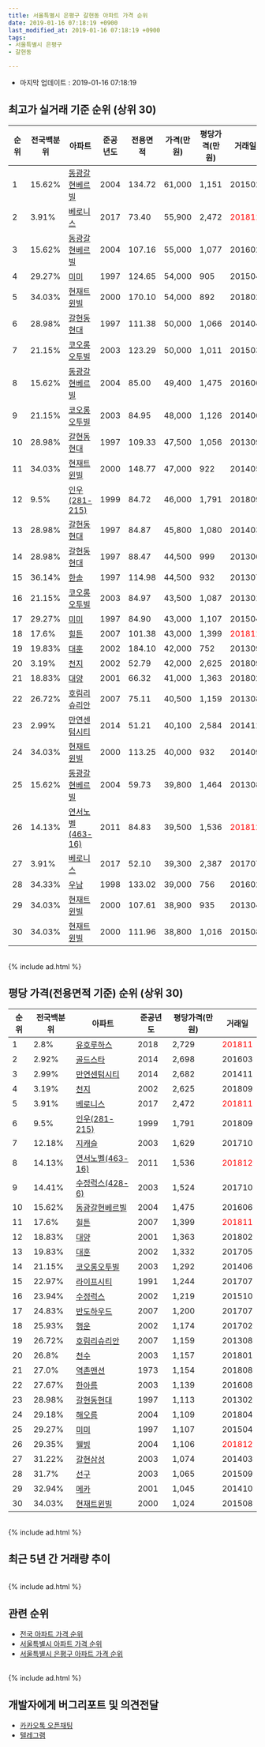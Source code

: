 ```yaml
---
title: 서울특별시 은평구 갈현동 아파트 가격 순위
date: 2019-01-16 07:18:19 +0900
last_modified_at: 2019-01-16 07:18:19 +0900
tags:
- 서울특별시 은평구
- 갈현동

---
```


* 마지막 업데이트 : 2019-01-16 07:18:19

## 최고가 실거래 기준 순위 (상위 30)


|순위|전국백분위|아파트|준공년도|전용면적|가격(만원)|평당가격(만원)|거래일|
|---|---|---|---|---|---|---|---|
|1|15.62%|[동광갈현베르빌](https://search.naver.com/search.naver?query=%EC%84%9C%EC%9A%B8%ED%8A%B9%EB%B3%84%EC%8B%9C+%EC%9D%80%ED%8F%89%EA%B5%AC+%EA%B0%88%ED%98%84%EB%8F%99+%EB%8F%99%EA%B4%91%EA%B0%88%ED%98%84%EB%B2%A0%EB%A5%B4%EB%B9%8C)|2004|134.72|61,000|1,151|201502|
|2|3.91%|[베로니스](https://search.naver.com/search.naver?query=%EC%84%9C%EC%9A%B8%ED%8A%B9%EB%B3%84%EC%8B%9C+%EC%9D%80%ED%8F%89%EA%B5%AC+%EA%B0%88%ED%98%84%EB%8F%99+%EB%B2%A0%EB%A1%9C%EB%8B%88%EC%8A%A4)|2017|73.40|55,900|2,472|<span style="color:red">201811</span>|
|3|15.62%|[동광갈현베르빌](https://search.naver.com/search.naver?query=%EC%84%9C%EC%9A%B8%ED%8A%B9%EB%B3%84%EC%8B%9C+%EC%9D%80%ED%8F%89%EA%B5%AC+%EA%B0%88%ED%98%84%EB%8F%99+%EB%8F%99%EA%B4%91%EA%B0%88%ED%98%84%EB%B2%A0%EB%A5%B4%EB%B9%8C)|2004|107.16|55,000|1,077|201602|
|4|29.27%|[미미](https://search.naver.com/search.naver?query=%EC%84%9C%EC%9A%B8%ED%8A%B9%EB%B3%84%EC%8B%9C+%EC%9D%80%ED%8F%89%EA%B5%AC+%EA%B0%88%ED%98%84%EB%8F%99+%EB%AF%B8%EB%AF%B8)|1997|124.65|54,000|905|201504|
|5|34.03%|[현재트윈빌](https://search.naver.com/search.naver?query=%EC%84%9C%EC%9A%B8%ED%8A%B9%EB%B3%84%EC%8B%9C+%EC%9D%80%ED%8F%89%EA%B5%AC+%EA%B0%88%ED%98%84%EB%8F%99+%ED%98%84%EC%9E%AC%ED%8A%B8%EC%9C%88%EB%B9%8C)|2000|170.10|54,000|892|201802|
|6|28.98%|[갈현동현대](https://search.naver.com/search.naver?query=%EC%84%9C%EC%9A%B8%ED%8A%B9%EB%B3%84%EC%8B%9C+%EC%9D%80%ED%8F%89%EA%B5%AC+%EA%B0%88%ED%98%84%EB%8F%99+%EA%B0%88%ED%98%84%EB%8F%99%ED%98%84%EB%8C%80)|1997|111.38|50,000|1,066|201404|
|7|21.15%|[코오롱오투빌](https://search.naver.com/search.naver?query=%EC%84%9C%EC%9A%B8%ED%8A%B9%EB%B3%84%EC%8B%9C+%EC%9D%80%ED%8F%89%EA%B5%AC+%EA%B0%88%ED%98%84%EB%8F%99+%EC%BD%94%EC%98%A4%EB%A1%B1%EC%98%A4%ED%88%AC%EB%B9%8C)|2003|123.29|50,000|1,011|201503|
|8|15.62%|[동광갈현베르빌](https://search.naver.com/search.naver?query=%EC%84%9C%EC%9A%B8%ED%8A%B9%EB%B3%84%EC%8B%9C+%EC%9D%80%ED%8F%89%EA%B5%AC+%EA%B0%88%ED%98%84%EB%8F%99+%EB%8F%99%EA%B4%91%EA%B0%88%ED%98%84%EB%B2%A0%EB%A5%B4%EB%B9%8C)|2004|85.00|49,400|1,475|201606|
|9|21.15%|[코오롱오투빌](https://search.naver.com/search.naver?query=%EC%84%9C%EC%9A%B8%ED%8A%B9%EB%B3%84%EC%8B%9C+%EC%9D%80%ED%8F%89%EA%B5%AC+%EA%B0%88%ED%98%84%EB%8F%99+%EC%BD%94%EC%98%A4%EB%A1%B1%EC%98%A4%ED%88%AC%EB%B9%8C)|2003|84.95|48,000|1,126|201406|
|10|28.98%|[갈현동현대](https://search.naver.com/search.naver?query=%EC%84%9C%EC%9A%B8%ED%8A%B9%EB%B3%84%EC%8B%9C+%EC%9D%80%ED%8F%89%EA%B5%AC+%EA%B0%88%ED%98%84%EB%8F%99+%EA%B0%88%ED%98%84%EB%8F%99%ED%98%84%EB%8C%80)|1997|109.33|47,500|1,056|201309|
|11|34.03%|[현재트윈빌](https://search.naver.com/search.naver?query=%EC%84%9C%EC%9A%B8%ED%8A%B9%EB%B3%84%EC%8B%9C+%EC%9D%80%ED%8F%89%EA%B5%AC+%EA%B0%88%ED%98%84%EB%8F%99+%ED%98%84%EC%9E%AC%ED%8A%B8%EC%9C%88%EB%B9%8C)|2000|148.77|47,000|922|201405|
|12|9.5%|[인우(281-215)](https://search.naver.com/search.naver?query=%EC%84%9C%EC%9A%B8%ED%8A%B9%EB%B3%84%EC%8B%9C+%EC%9D%80%ED%8F%89%EA%B5%AC+%EA%B0%88%ED%98%84%EB%8F%99+%EC%9D%B8%EC%9A%B0%28281-215%29)|1999|84.72|46,000|1,791|201809|
|13|28.98%|[갈현동현대](https://search.naver.com/search.naver?query=%EC%84%9C%EC%9A%B8%ED%8A%B9%EB%B3%84%EC%8B%9C+%EC%9D%80%ED%8F%89%EA%B5%AC+%EA%B0%88%ED%98%84%EB%8F%99+%EA%B0%88%ED%98%84%EB%8F%99%ED%98%84%EB%8C%80)|1997|84.87|45,800|1,080|201403|
|14|28.98%|[갈현동현대](https://search.naver.com/search.naver?query=%EC%84%9C%EC%9A%B8%ED%8A%B9%EB%B3%84%EC%8B%9C+%EC%9D%80%ED%8F%89%EA%B5%AC+%EA%B0%88%ED%98%84%EB%8F%99+%EA%B0%88%ED%98%84%EB%8F%99%ED%98%84%EB%8C%80)|1997|88.47|44,500|999|201306|
|15|36.14%|[한솔](https://search.naver.com/search.naver?query=%EC%84%9C%EC%9A%B8%ED%8A%B9%EB%B3%84%EC%8B%9C+%EC%9D%80%ED%8F%89%EA%B5%AC+%EA%B0%88%ED%98%84%EB%8F%99+%ED%95%9C%EC%86%94)|1997|114.98|44,500|932|201307|
|16|21.15%|[코오롱오투빌](https://search.naver.com/search.naver?query=%EC%84%9C%EC%9A%B8%ED%8A%B9%EB%B3%84%EC%8B%9C+%EC%9D%80%ED%8F%89%EA%B5%AC+%EA%B0%88%ED%98%84%EB%8F%99+%EC%BD%94%EC%98%A4%EB%A1%B1%EC%98%A4%ED%88%AC%EB%B9%8C)|2003|84.97|43,500|1,087|201301|
|17|29.27%|[미미](https://search.naver.com/search.naver?query=%EC%84%9C%EC%9A%B8%ED%8A%B9%EB%B3%84%EC%8B%9C+%EC%9D%80%ED%8F%89%EA%B5%AC+%EA%B0%88%ED%98%84%EB%8F%99+%EB%AF%B8%EB%AF%B8)|1997|84.90|43,000|1,107|201504|
|18|17.6%|[힐튼](https://search.naver.com/search.naver?query=%EC%84%9C%EC%9A%B8%ED%8A%B9%EB%B3%84%EC%8B%9C+%EC%9D%80%ED%8F%89%EA%B5%AC+%EA%B0%88%ED%98%84%EB%8F%99+%ED%9E%90%ED%8A%BC)|2007|101.38|43,000|1,399|<span style="color:red">201811</span>|
|19|19.83%|[대훈](https://search.naver.com/search.naver?query=%EC%84%9C%EC%9A%B8%ED%8A%B9%EB%B3%84%EC%8B%9C+%EC%9D%80%ED%8F%89%EA%B5%AC+%EA%B0%88%ED%98%84%EB%8F%99+%EB%8C%80%ED%9B%88)|2002|184.10|42,000|752|201309|
|20|3.19%|[천지](https://search.naver.com/search.naver?query=%EC%84%9C%EC%9A%B8%ED%8A%B9%EB%B3%84%EC%8B%9C+%EC%9D%80%ED%8F%89%EA%B5%AC+%EA%B0%88%ED%98%84%EB%8F%99+%EC%B2%9C%EC%A7%80)|2002|52.79|42,000|2,625|201809|
|21|18.83%|[대양](https://search.naver.com/search.naver?query=%EC%84%9C%EC%9A%B8%ED%8A%B9%EB%B3%84%EC%8B%9C+%EC%9D%80%ED%8F%89%EA%B5%AC+%EA%B0%88%ED%98%84%EB%8F%99+%EB%8C%80%EC%96%91)|2001|66.32|41,000|1,363|201802|
|22|26.72%|[호림리슈리안](https://search.naver.com/search.naver?query=%EC%84%9C%EC%9A%B8%ED%8A%B9%EB%B3%84%EC%8B%9C+%EC%9D%80%ED%8F%89%EA%B5%AC+%EA%B0%88%ED%98%84%EB%8F%99+%ED%98%B8%EB%A6%BC%EB%A6%AC%EC%8A%88%EB%A6%AC%EC%95%88)|2007|75.11|40,500|1,159|201308|
|23|2.99%|[만연센텀시티](https://search.naver.com/search.naver?query=%EC%84%9C%EC%9A%B8%ED%8A%B9%EB%B3%84%EC%8B%9C+%EC%9D%80%ED%8F%89%EA%B5%AC+%EA%B0%88%ED%98%84%EB%8F%99+%EB%A7%8C%EC%97%B0%EC%84%BC%ED%85%80%EC%8B%9C%ED%8B%B0)|2014|51.21|40,100|2,584|201411|
|24|34.03%|[현재트윈빌](https://search.naver.com/search.naver?query=%EC%84%9C%EC%9A%B8%ED%8A%B9%EB%B3%84%EC%8B%9C+%EC%9D%80%ED%8F%89%EA%B5%AC+%EA%B0%88%ED%98%84%EB%8F%99+%ED%98%84%EC%9E%AC%ED%8A%B8%EC%9C%88%EB%B9%8C)|2000|113.25|40,000|932|201409|
|25|15.62%|[동광갈현베르빌](https://search.naver.com/search.naver?query=%EC%84%9C%EC%9A%B8%ED%8A%B9%EB%B3%84%EC%8B%9C+%EC%9D%80%ED%8F%89%EA%B5%AC+%EA%B0%88%ED%98%84%EB%8F%99+%EB%8F%99%EA%B4%91%EA%B0%88%ED%98%84%EB%B2%A0%EB%A5%B4%EB%B9%8C)|2004|59.73|39,800|1,464|201308|
|26|14.13%|[연서노벨(463-16)](https://search.naver.com/search.naver?query=%EC%84%9C%EC%9A%B8%ED%8A%B9%EB%B3%84%EC%8B%9C+%EC%9D%80%ED%8F%89%EA%B5%AC+%EA%B0%88%ED%98%84%EB%8F%99+%EC%97%B0%EC%84%9C%EB%85%B8%EB%B2%A8%28463-16%29)|2011|84.83|39,500|1,536|<span style="color:red">201812</span>|
|27|3.91%|[베로니스](https://search.naver.com/search.naver?query=%EC%84%9C%EC%9A%B8%ED%8A%B9%EB%B3%84%EC%8B%9C+%EC%9D%80%ED%8F%89%EA%B5%AC+%EA%B0%88%ED%98%84%EB%8F%99+%EB%B2%A0%EB%A1%9C%EB%8B%88%EC%8A%A4)|2017|52.10|39,300|2,387|201707|
|28|34.33%|[우남](https://search.naver.com/search.naver?query=%EC%84%9C%EC%9A%B8%ED%8A%B9%EB%B3%84%EC%8B%9C+%EC%9D%80%ED%8F%89%EA%B5%AC+%EA%B0%88%ED%98%84%EB%8F%99+%EC%9A%B0%EB%82%A8)|1998|133.02|39,000|756|201602|
|29|34.03%|[현재트윈빌](https://search.naver.com/search.naver?query=%EC%84%9C%EC%9A%B8%ED%8A%B9%EB%B3%84%EC%8B%9C+%EC%9D%80%ED%8F%89%EA%B5%AC+%EA%B0%88%ED%98%84%EB%8F%99+%ED%98%84%EC%9E%AC%ED%8A%B8%EC%9C%88%EB%B9%8C)|2000|107.61|38,900|935|201304|
|30|34.03%|[현재트윈빌](https://search.naver.com/search.naver?query=%EC%84%9C%EC%9A%B8%ED%8A%B9%EB%B3%84%EC%8B%9C+%EC%9D%80%ED%8F%89%EA%B5%AC+%EA%B0%88%ED%98%84%EB%8F%99+%ED%98%84%EC%9E%AC%ED%8A%B8%EC%9C%88%EB%B9%8C)|2000|111.96|38,800|1,016|201508|


<br>
{% include ad.html %}
<br>

## 평당 가격(전용면적 기준) 순위 (상위 30)


|순위|전국백분위|아파트|준공년도|평당가격(만원)|거래일|
|---|---|---|---|---|---|
|1|2.8%|[유호루하스](https://search.naver.com/search.naver?query=%EC%84%9C%EC%9A%B8%ED%8A%B9%EB%B3%84%EC%8B%9C+%EC%9D%80%ED%8F%89%EA%B5%AC+%EA%B0%88%ED%98%84%EB%8F%99+%EC%9C%A0%ED%98%B8%EB%A3%A8%ED%95%98%EC%8A%A4)|2018|2,729|<span style="color:red">201811</span>|
|2|2.92%|[골드스타](https://search.naver.com/search.naver?query=%EC%84%9C%EC%9A%B8%ED%8A%B9%EB%B3%84%EC%8B%9C+%EC%9D%80%ED%8F%89%EA%B5%AC+%EA%B0%88%ED%98%84%EB%8F%99+%EA%B3%A8%EB%93%9C%EC%8A%A4%ED%83%80)|2014|2,698|201603|
|3|2.99%|[만연센텀시티](https://search.naver.com/search.naver?query=%EC%84%9C%EC%9A%B8%ED%8A%B9%EB%B3%84%EC%8B%9C+%EC%9D%80%ED%8F%89%EA%B5%AC+%EA%B0%88%ED%98%84%EB%8F%99+%EB%A7%8C%EC%97%B0%EC%84%BC%ED%85%80%EC%8B%9C%ED%8B%B0)|2014|2,682|201411|
|4|3.19%|[천지](https://search.naver.com/search.naver?query=%EC%84%9C%EC%9A%B8%ED%8A%B9%EB%B3%84%EC%8B%9C+%EC%9D%80%ED%8F%89%EA%B5%AC+%EA%B0%88%ED%98%84%EB%8F%99+%EC%B2%9C%EC%A7%80)|2002|2,625|201809|
|5|3.91%|[베로니스](https://search.naver.com/search.naver?query=%EC%84%9C%EC%9A%B8%ED%8A%B9%EB%B3%84%EC%8B%9C+%EC%9D%80%ED%8F%89%EA%B5%AC+%EA%B0%88%ED%98%84%EB%8F%99+%EB%B2%A0%EB%A1%9C%EB%8B%88%EC%8A%A4)|2017|2,472|<span style="color:red">201811</span>|
|6|9.5%|[인우(281-215)](https://search.naver.com/search.naver?query=%EC%84%9C%EC%9A%B8%ED%8A%B9%EB%B3%84%EC%8B%9C+%EC%9D%80%ED%8F%89%EA%B5%AC+%EA%B0%88%ED%98%84%EB%8F%99+%EC%9D%B8%EC%9A%B0%28281-215%29)|1999|1,791|201809|
|7|12.18%|[지캐슬](https://search.naver.com/search.naver?query=%EC%84%9C%EC%9A%B8%ED%8A%B9%EB%B3%84%EC%8B%9C+%EC%9D%80%ED%8F%89%EA%B5%AC+%EA%B0%88%ED%98%84%EB%8F%99+%EC%A7%80%EC%BA%90%EC%8A%AC)|2003|1,629|201710|
|8|14.13%|[연서노벨(463-16)](https://search.naver.com/search.naver?query=%EC%84%9C%EC%9A%B8%ED%8A%B9%EB%B3%84%EC%8B%9C+%EC%9D%80%ED%8F%89%EA%B5%AC+%EA%B0%88%ED%98%84%EB%8F%99+%EC%97%B0%EC%84%9C%EB%85%B8%EB%B2%A8%28463-16%29)|2011|1,536|<span style="color:red">201812</span>|
|9|14.41%|[수정럭스(428-6)](https://search.naver.com/search.naver?query=%EC%84%9C%EC%9A%B8%ED%8A%B9%EB%B3%84%EC%8B%9C+%EC%9D%80%ED%8F%89%EA%B5%AC+%EA%B0%88%ED%98%84%EB%8F%99+%EC%88%98%EC%A0%95%EB%9F%AD%EC%8A%A4%28428-6%29)|2003|1,524|201710|
|10|15.62%|[동광갈현베르빌](https://search.naver.com/search.naver?query=%EC%84%9C%EC%9A%B8%ED%8A%B9%EB%B3%84%EC%8B%9C+%EC%9D%80%ED%8F%89%EA%B5%AC+%EA%B0%88%ED%98%84%EB%8F%99+%EB%8F%99%EA%B4%91%EA%B0%88%ED%98%84%EB%B2%A0%EB%A5%B4%EB%B9%8C)|2004|1,475|201606|
|11|17.6%|[힐튼](https://search.naver.com/search.naver?query=%EC%84%9C%EC%9A%B8%ED%8A%B9%EB%B3%84%EC%8B%9C+%EC%9D%80%ED%8F%89%EA%B5%AC+%EA%B0%88%ED%98%84%EB%8F%99+%ED%9E%90%ED%8A%BC)|2007|1,399|<span style="color:red">201811</span>|
|12|18.83%|[대양](https://search.naver.com/search.naver?query=%EC%84%9C%EC%9A%B8%ED%8A%B9%EB%B3%84%EC%8B%9C+%EC%9D%80%ED%8F%89%EA%B5%AC+%EA%B0%88%ED%98%84%EB%8F%99+%EB%8C%80%EC%96%91)|2001|1,363|201802|
|13|19.83%|[대훈](https://search.naver.com/search.naver?query=%EC%84%9C%EC%9A%B8%ED%8A%B9%EB%B3%84%EC%8B%9C+%EC%9D%80%ED%8F%89%EA%B5%AC+%EA%B0%88%ED%98%84%EB%8F%99+%EB%8C%80%ED%9B%88)|2002|1,332|201705|
|14|21.15%|[코오롱오투빌](https://search.naver.com/search.naver?query=%EC%84%9C%EC%9A%B8%ED%8A%B9%EB%B3%84%EC%8B%9C+%EC%9D%80%ED%8F%89%EA%B5%AC+%EA%B0%88%ED%98%84%EB%8F%99+%EC%BD%94%EC%98%A4%EB%A1%B1%EC%98%A4%ED%88%AC%EB%B9%8C)|2003|1,292|201406|
|15|22.97%|[라이프시티](https://search.naver.com/search.naver?query=%EC%84%9C%EC%9A%B8%ED%8A%B9%EB%B3%84%EC%8B%9C+%EC%9D%80%ED%8F%89%EA%B5%AC+%EA%B0%88%ED%98%84%EB%8F%99+%EB%9D%BC%EC%9D%B4%ED%94%84%EC%8B%9C%ED%8B%B0)|1991|1,244|201707|
|16|23.94%|[수정럭스](https://search.naver.com/search.naver?query=%EC%84%9C%EC%9A%B8%ED%8A%B9%EB%B3%84%EC%8B%9C+%EC%9D%80%ED%8F%89%EA%B5%AC+%EA%B0%88%ED%98%84%EB%8F%99+%EC%88%98%EC%A0%95%EB%9F%AD%EC%8A%A4)|2002|1,219|201510|
|17|24.83%|[반도하우드](https://search.naver.com/search.naver?query=%EC%84%9C%EC%9A%B8%ED%8A%B9%EB%B3%84%EC%8B%9C+%EC%9D%80%ED%8F%89%EA%B5%AC+%EA%B0%88%ED%98%84%EB%8F%99+%EB%B0%98%EB%8F%84%ED%95%98%EC%9A%B0%EB%93%9C)|2007|1,200|201707|
|18|25.93%|[행운](https://search.naver.com/search.naver?query=%EC%84%9C%EC%9A%B8%ED%8A%B9%EB%B3%84%EC%8B%9C+%EC%9D%80%ED%8F%89%EA%B5%AC+%EA%B0%88%ED%98%84%EB%8F%99+%ED%96%89%EC%9A%B4)|2002|1,174|201702|
|19|26.72%|[호림리슈리안](https://search.naver.com/search.naver?query=%EC%84%9C%EC%9A%B8%ED%8A%B9%EB%B3%84%EC%8B%9C+%EC%9D%80%ED%8F%89%EA%B5%AC+%EA%B0%88%ED%98%84%EB%8F%99+%ED%98%B8%EB%A6%BC%EB%A6%AC%EC%8A%88%EB%A6%AC%EC%95%88)|2007|1,159|201308|
|20|26.8%|[천수](https://search.naver.com/search.naver?query=%EC%84%9C%EC%9A%B8%ED%8A%B9%EB%B3%84%EC%8B%9C+%EC%9D%80%ED%8F%89%EA%B5%AC+%EA%B0%88%ED%98%84%EB%8F%99+%EC%B2%9C%EC%88%98)|2003|1,157|201801|
|21|27.0%|[역촌맨션](https://search.naver.com/search.naver?query=%EC%84%9C%EC%9A%B8%ED%8A%B9%EB%B3%84%EC%8B%9C+%EC%9D%80%ED%8F%89%EA%B5%AC+%EA%B0%88%ED%98%84%EB%8F%99+%EC%97%AD%EC%B4%8C%EB%A7%A8%EC%85%98)|1973|1,154|201808|
|22|27.67%|[한아름](https://search.naver.com/search.naver?query=%EC%84%9C%EC%9A%B8%ED%8A%B9%EB%B3%84%EC%8B%9C+%EC%9D%80%ED%8F%89%EA%B5%AC+%EA%B0%88%ED%98%84%EB%8F%99+%ED%95%9C%EC%95%84%EB%A6%84)|2003|1,139|201608|
|23|28.98%|[갈현동현대](https://search.naver.com/search.naver?query=%EC%84%9C%EC%9A%B8%ED%8A%B9%EB%B3%84%EC%8B%9C+%EC%9D%80%ED%8F%89%EA%B5%AC+%EA%B0%88%ED%98%84%EB%8F%99+%EA%B0%88%ED%98%84%EB%8F%99%ED%98%84%EB%8C%80)|1997|1,113|201302|
|24|29.18%|[해오름](https://search.naver.com/search.naver?query=%EC%84%9C%EC%9A%B8%ED%8A%B9%EB%B3%84%EC%8B%9C+%EC%9D%80%ED%8F%89%EA%B5%AC+%EA%B0%88%ED%98%84%EB%8F%99+%ED%95%B4%EC%98%A4%EB%A6%84)|2004|1,109|201804|
|25|29.27%|[미미](https://search.naver.com/search.naver?query=%EC%84%9C%EC%9A%B8%ED%8A%B9%EB%B3%84%EC%8B%9C+%EC%9D%80%ED%8F%89%EA%B5%AC+%EA%B0%88%ED%98%84%EB%8F%99+%EB%AF%B8%EB%AF%B8)|1997|1,107|201504|
|26|29.35%|[웰빙](https://search.naver.com/search.naver?query=%EC%84%9C%EC%9A%B8%ED%8A%B9%EB%B3%84%EC%8B%9C+%EC%9D%80%ED%8F%89%EA%B5%AC+%EA%B0%88%ED%98%84%EB%8F%99+%EC%9B%B0%EB%B9%99)|2004|1,106|<span style="color:red">201812</span>|
|27|31.22%|[갈현삼성](https://search.naver.com/search.naver?query=%EC%84%9C%EC%9A%B8%ED%8A%B9%EB%B3%84%EC%8B%9C+%EC%9D%80%ED%8F%89%EA%B5%AC+%EA%B0%88%ED%98%84%EB%8F%99+%EA%B0%88%ED%98%84%EC%82%BC%EC%84%B1)|2003|1,074|201403|
|28|31.7%|[선구](https://search.naver.com/search.naver?query=%EC%84%9C%EC%9A%B8%ED%8A%B9%EB%B3%84%EC%8B%9C+%EC%9D%80%ED%8F%89%EA%B5%AC+%EA%B0%88%ED%98%84%EB%8F%99+%EC%84%A0%EA%B5%AC)|2003|1,065|201509|
|29|32.94%|[메카](https://search.naver.com/search.naver?query=%EC%84%9C%EC%9A%B8%ED%8A%B9%EB%B3%84%EC%8B%9C+%EC%9D%80%ED%8F%89%EA%B5%AC+%EA%B0%88%ED%98%84%EB%8F%99+%EB%A9%94%EC%B9%B4)|2001|1,045|201410|
|30|34.03%|[현재트윈빌](https://search.naver.com/search.naver?query=%EC%84%9C%EC%9A%B8%ED%8A%B9%EB%B3%84%EC%8B%9C+%EC%9D%80%ED%8F%89%EA%B5%AC+%EA%B0%88%ED%98%84%EB%8F%99+%ED%98%84%EC%9E%AC%ED%8A%B8%EC%9C%88%EB%B9%8C)|2000|1,024|201508|


<br>
{% include ad.html %}
<br>

## 최근 5년 간 거래량 추이


<div style="width:100%;">
    <canvas id="deal_progress" height="250"></canvas>
</div>

<script>
new Chart(document.getElementById("deal_progress"), {
    type: 'line',
    data: {
        labels: ['201401','201402','201403','201404','201405','201406','201407','201408','201409','201410','201411','201412','201501','201502','201503','201504','201505','201506','201507','201508','201509','201510','201511','201512','201601','201602','201603','201604','201605','201606','201607','201608','201609','201610','201611','201612','201701','201702','201703','201704','201705','201706','201707','201708','201709','201710','201711','201712','201801','201802','201803','201804','201805','201806','201807','201808','201809','201810','201811','201812','201901'],
        datasets: [{
            label: '실거래 수',
            pointRadius: 1,
            data: [9, 7, 10, 10, 3, 10, 8, 9, 19, 7, 33, 8, 9, 13, 28, 22, 15, 17, 12, 18, 7, 25, 12, 9, 7, 14, 33, 19, 15, 20, 23, 16, 15, 16, 9, 6, 7, 21, 12, 15, 17, 11, 21, 14, 5, 10, 5, 6, 6, 19, 48, 16, 18, 19, 19, 23, 19, 11, 11, 5, 0],
            borderColor: "rgba(255, 201, 14, 1)",
            backgroundColor: "rgba(255, 201, 14, 0.5)",
            fill: true,
        }]
    },
    options: {
        responsive: true,
        title: {
            display: true,
            text: '5년간 거래량 추이'
        },
        tooltips: {
            mode: 'index',
            intersect: false,
        },
        hover: {
            mode: 'nearest',
            intersect: true
        },
        scales: {
            xAxes: [{
                display: true,
                scaleLabel: {
                    display: true,
                    labelString: '년/월'
                }
            }],
            yAxes: [{
                display: true,
                ticks: {
                    suggestedMin: 0,
                },
                scaleLabel: {
                    display: true,
                    labelString: '실거래 수'
                }
            }]
        }
    }
});

</script>


<br>
{% include ad.html %}
<br>

## 관련 순위

- [전국 아파트 가격 순위](https://inasie.github.io/apt-ranking/전국)
- [서울특별시 아파트 가격 순위](https://inasie.github.io/apt-ranking/서울특별시)
- [서울특별시 은평구 아파트 가격 순위](https://inasie.github.io/apt-ranking/서울특별시-은평구)


<br>
{% include ad.html %}
<br>

## 개발자에게 버그리포트 및 의견전달

- [카카오톡 오픈채팅](https://open.kakao.com/o/gLJUAP4)
- [텔레그램](https://t.me/inasie)

